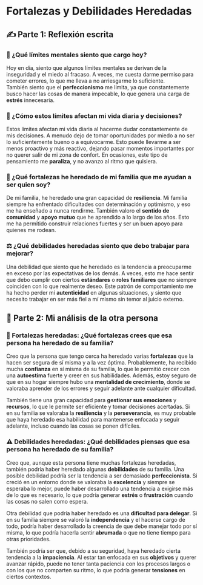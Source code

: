 # Fortalezas y Debilidades Heredadas

## ✍️ Parte 1: Reflexión escrita

### 🧠 ¿Qué límites mentales siento que cargo hoy?
Hoy en día, siento que algunos límites mentales se derivan de la inseguridad y el miedo al fracaso. A veces, me cuesta darme permiso para cometer errores, lo que me lleva a no arriesgarme lo suficiente.  
También siento que el **perfeccionismo** me limita, ya que constantemente busco hacer las cosas de manera impecable, lo que genera una carga de **estrés** innecesaria.

### 💭 ¿Cómo estos límites afectan mi vida diaria y decisiones?
Estos límites afectan mi vida diaria al hacerme dudar constantemente de mis decisiones. A menudo dejo de tomar oportunidades por miedo a no ser lo suficientemente bueno o a equivocarme. Esto puede llevarme a ser menos proactivo y más reactivo, dejando pasar momentos importantes por no querer salir de mi zona de confort. En ocasiones, este tipo de pensamiento me **paraliza**, y no avanzo al ritmo que quisiera.

### 💪 ¿Qué fortalezas he heredado de mi familia que me ayudan a ser quien soy?
De mi familia, he heredado una gran capacidad de **resiliencia**. Mi familia siempre ha enfrentado dificultades con determinación y optimismo, y eso me ha enseñado a nunca rendirme. También valoro el **sentido de comunidad** y **apoyo mutuo** que he aprendido a lo largo de los años. Esto me ha permitido construir relaciones fuertes y ser un buen apoyo para quienes me rodean.

### ⚖️ ¿Qué debilidades heredadas siento que debo trabajar para mejorar?
Una debilidad que siento que he heredado es la tendencia a preocuparme en exceso por las expectativas de los demás. A veces, esto me hace sentir que debo cumplir con ciertos **estándares** o **roles familiares** que no siempre coinciden con lo que realmente deseo. Este patrón de comportamiento me ha hecho perder mi **autenticidad** en algunas situaciones, y siento que necesito trabajar en ser más fiel a mí mismo sin temor al juicio externo.

## 💬 Parte 2: Mi análisis de la otra persona

### 🌟 Fortalezas heredadas: ¿Qué fortalezas crees que esa persona ha heredado de su familia?
Creo que la persona que tengo cerca ha heredado varias **fortalezas** que la hacen ser segura de sí misma y a la vez óptima. Probablemente, ha recibido mucha **confianza** en sí misma de su familia, lo que le permitió crecer con una **autoestima** fuerte y creer en sus habilidades. Además, estoy seguro de que en su hogar siempre hubo una **mentalidad de crecimiento**, donde se valoraba aprender de los errores y seguir adelante ante cualquier dificultad.

También tiene una gran capacidad para **gestionar sus emociones** y **recursos**, lo que le permite ser eficiente y tomar decisiones acertadas. Si en su familia se valoraba la **resiliencia** y la **perseverancia**, es muy probable que haya heredado esa habilidad para mantenerse enfocada y seguir adelante, incluso cuando las cosas se ponen difíciles.

### ⚠️ Debilidades heredadas: ¿Qué debilidades piensas que esa persona ha heredado de su familia?
Creo que, aunque esta persona tiene muchas fortalezas heredadas, también podría haber heredado algunas **debilidades** de su familia. Una posible debilidad podría ser la tendencia a ser demasiado **perfeccionista**. Si creció en un entorno donde se valoraba la **excelencia** y siempre se esperaba lo mejor, puede haber desarrollado una tendencia a exigirse más de lo que es necesario, lo que podría generar **estrés** o **frustración** cuando las cosas no salen como espera.

Otra debilidad que podría haber heredado es una **dificultad para delegar**. Si en su familia siempre se valoró la **independencia** y el hacerse cargo de todo, podría haber desarrollado la creencia de que debe manejar todo por sí misma, lo que podría hacerla sentir **abrumada** o que no tiene tiempo para otras prioridades.

También podría ser que, debido a su seguridad, haya heredado cierta tendencia a la **impaciencia**. Al estar tan enfocada en sus **objetivos** y querer avanzar rápido, puede no tener tanta paciencia con los procesos largos o con los que no comparten su ritmo, lo que podría generar **tensiones** en ciertos contextos.
